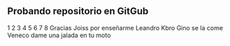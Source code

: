 ## Probando repositorio en GitGub
1
2
3
4
5
6
7
8
Gracias Joiss por enseñarme
Leandro Kbro
Gino se la come
Veneco dame una jalada en tu moto